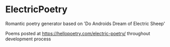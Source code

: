 # ElectricPoetry
Romantic poetry generator based on 'Do Androids Dream of Electric Sheep'


Poems posted at https://hellopoetry.com/electric-poetry/ throughout development process
